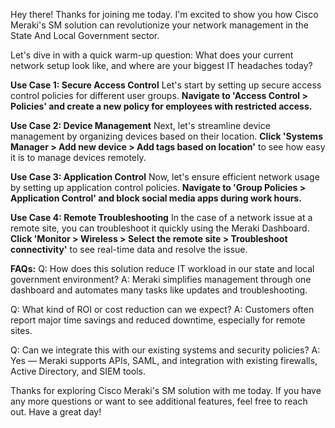 Hey there! Thanks for joining me today. I'm excited to show you how Cisco Meraki's SM solution can revolutionize your network management in the State And Local Government sector.

Let's dive in with a quick warm-up question: What does your current network setup look like, and where are your biggest IT headaches today?

**Use Case 1: Secure Access Control**
Let's start by setting up secure access control policies for different user groups. **Navigate to 'Access Control > Policies' and create a new policy for employees with restricted access.**

**Use Case 2: Device Management**
Next, let's streamline device management by organizing devices based on their location. **Click 'Systems Manager > Add new device > Add tags based on location'** to see how easy it is to manage devices remotely.

**Use Case 3: Application Control**
Now, let's ensure efficient network usage by setting up application control policies. **Navigate to 'Group Policies > Application Control' and block social media apps during work hours.**

**Use Case 4: Remote Troubleshooting**
In the case of a network issue at a remote site, you can troubleshoot it quickly using the Meraki Dashboard. **Click 'Monitor > Wireless > Select the remote site > Troubleshoot connectivity'** to see real-time data and resolve the issue.

**FAQs:**
Q: How does this solution reduce IT workload in our state and local government environment?
A: Meraki simplifies management through one dashboard and automates many tasks like updates and troubleshooting.

Q: What kind of ROI or cost reduction can we expect?
A: Customers often report major time savings and reduced downtime, especially for remote sites.

Q: Can we integrate this with our existing systems and security policies?
A: Yes — Meraki supports APIs, SAML, and integration with existing firewalls, Active Directory, and SIEM tools.

Thanks for exploring Cisco Meraki's SM solution with me today. If you have any more questions or want to see additional features, feel free to reach out. Have a great day!